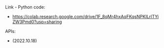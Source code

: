 
Link - Python code:
- https://colab.research.google.com/drive/1F_8qMr4hxAqFKqsNPKILrlTYiZW3Pmd0?usp=sharing 


APIs:
- (2022.10.18) 

